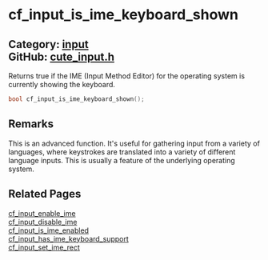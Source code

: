 [//]: # (This file is automatically generated by Cute Framework's docs parser.)
[//]: # (Do not edit this file by hand!)
[//]: # (See: https://github.com/RandyGaul/cute_framework/blob/master/samples/docs_parser.cpp)
[](../header.md ':include')

# cf_input_is_ime_keyboard_shown

Category: [input](/api_reference?id=input)  
GitHub: [cute_input.h](https://github.com/RandyGaul/cute_framework/blob/master/include/cute_input.h)  
---

Returns true if the IME (Input Method Editor) for the operating system is currently showing the keyboard.

```cpp
bool cf_input_is_ime_keyboard_shown();
```

## Remarks

This is an advanced function. It's useful for gathering input from a variety of languages, where keystrokes are translated into a variety
of different language inputs. This is usually a feature of the underlying operating system.

## Related Pages

[cf_input_enable_ime](/input/cf_input_enable_ime.md)  
[cf_input_disable_ime](/input/cf_input_disable_ime.md)  
[cf_input_is_ime_enabled](/input/cf_input_is_ime_enabled.md)  
[cf_input_has_ime_keyboard_support](/input/cf_input_has_ime_keyboard_support.md)  
[cf_input_set_ime_rect](/input/cf_input_set_ime_rect.md)  
